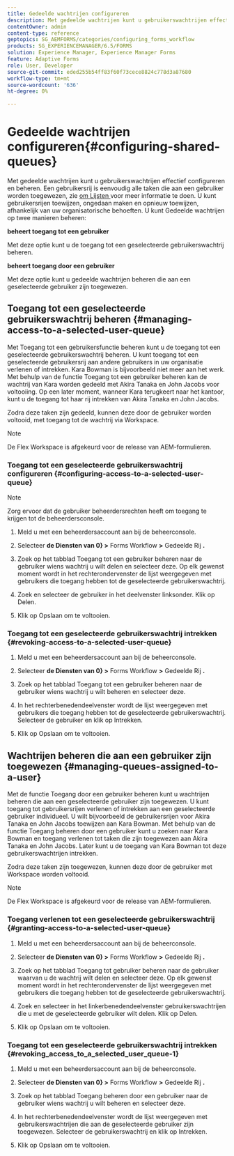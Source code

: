 ```yaml
---
title: Gedeelde wachtrijen configureren
description: Met gedeelde wachtrijen kunt u gebruikerswachtrijen effectief configureren en beheren. Leer hoe te om gedeelde rijen te vormen.
contentOwner: admin
content-type: reference
geptopics: SG_AEMFORMS/categories/configuring_forms_workflow
products: SG_EXPERIENCEMANAGER/6.5/FORMS
solution: Experience Manager, Experience Manager Forms
feature: Adaptive Forms
role: User, Developer
source-git-commit: eded255b54ff83f60f73cece8824c778d3a87680
workflow-type: tm+mt
source-wordcount: '636'
ht-degree: 0%

---
```


# Gedeelde wachtrijen configureren{#configuring-shared-queues}

Met gedeelde wachtrijen kunt u gebruikerswachtrijen effectief configureren en beheren. Een gebruikersrij is eenvoudig alle taken die aan een gebruiker worden toegewezen, zie [ om Lijsten ](https://help.adobe.com/en_US/livecycle/11.0/WorkspaceHelp/WS92d06802c76abadb-2b6ab502126beb6ba2f-7ffc.2.html) voor meer informatie te doen. U kunt gebruikersrijen toewijzen, ongedaan maken en opnieuw toewijzen, afhankelijk van uw organisatorische behoeften. U kunt Gedeelde wachtrijen op twee manieren beheren:

**beheert toegang tot een gebruiker**

Met deze optie kunt u de toegang tot een geselecteerde gebruikerswachtrij beheren.

**beheert toegang door een gebruiker**

Met deze optie kunt u gedeelde wachtrijen beheren die aan een geselecteerde gebruiker zijn toegewezen.

## Toegang tot een geselecteerde gebruikerswachtrij beheren {#managing-access-to-a-selected-user-queue}

Met Toegang tot een gebruikersfunctie beheren kunt u de toegang tot een geselecteerde gebruikerswachtrij beheren. U kunt toegang tot een geselecteerde gebruikersrij aan andere gebruikers in uw organisatie verlenen of intrekken. Kara Bowman is bijvoorbeeld niet meer aan het werk. Met behulp van de functie Toegang tot een gebruiker beheren kan de wachtrij van Kara worden gedeeld met Akira Tanaka en John Jacobs voor voltooiing. Op een later moment, wanneer Kara terugkeert naar het kantoor, kunt u de toegang tot haar rij intrekken van Akira Tanaka en John Jacobs.

Zodra deze taken zijn gedeeld, kunnen deze door de gebruiker worden voltooid, met toegang tot de wachtrij via Workspace.

>[!NOTE]
>
>De Flex Workspace is afgekeurd voor de release van AEM-formulieren.

### Toegang tot een geselecteerde gebruikerswachtrij configureren {#configuring-access-to-a-selected-user-queue}

>[!NOTE]
> 
> Zorg ervoor dat de gebruiker beheerdersrechten heeft om toegang te krijgen tot de beheerdersconsole.

1. Meld u met een beheerdersaccount aan bij de beheerconsole.
1. Selecteer **de Diensten van 0} >** Forms Workflow **>** Gedeelde Rij **.**

1. Zoek op het tabblad Toegang tot een gebruiker beheren naar de gebruiker wiens wachtrij u wilt delen en selecteer deze. Op elk gewenst moment wordt in het rechterondervenster de lijst weergegeven met gebruikers die toegang hebben tot de geselecteerde gebruikerswachtrij.
1. Zoek en selecteer de gebruiker in het deelvenster linksonder. Klik op Delen.
1. Klik op Opslaan om te voltooien.

### Toegang tot een geselecteerde gebruikerswachtrij intrekken {#revoking-access-to-a-selected-user-queue}

1. Meld u met een beheerdersaccount aan bij de beheerconsole.
1. Selecteer **de Diensten van 0} >** Forms Workflow **>** Gedeelde Rij **.**

1. Zoek op het tabblad Toegang tot een gebruiker beheren naar de gebruiker wiens wachtrij u wilt beheren en selecteer deze.
1. In het rechterbenedendeelvenster wordt de lijst weergegeven met gebruikers die toegang hebben tot de geselecteerde gebruikerswachtrij. Selecteer de gebruiker en klik op Intrekken.
1. Klik op Opslaan om te voltooien.

## Wachtrijen beheren die aan een gebruiker zijn toegewezen {#managing-queues-assigned-to-a-user}

Met de functie Toegang door een gebruiker beheren kunt u wachtrijen beheren die aan een geselecteerde gebruiker zijn toegewezen. U kunt toegang tot gebruikersrijen verlenen of intrekken aan een geselecteerde gebruiker individueel. U wilt bijvoorbeeld de gebruikersrijen voor Akira Tanaka en John Jacobs toewijzen aan Kara Bowman. Met behulp van de functie Toegang beheren door een gebruiker kunt u zoeken naar Kara Bowman en toegang verlenen tot taken die zijn toegewezen aan Akira Tanaka en John Jacobs. Later kunt u de toegang van Kara Bowman tot deze gebruikerswachtrijen intrekken.

Zodra deze taken zijn toegewezen, kunnen deze door de gebruiker met Workspace worden voltooid.

>[!NOTE]
>
>De Flex Workspace is afgekeurd voor de release van AEM-formulieren.

### Toegang verlenen tot een geselecteerde gebruikerswachtrij {#granting-access-to-a-selected-user-queue}

1. Meld u met een beheerdersaccount aan bij de beheerconsole.
1. Selecteer **de Diensten van 0} >** Forms Workflow **>** Gedeelde Rij **.**

1. Zoek op het tabblad Toegang tot gebruiker beheren naar de gebruiker waarvan u de wachtrij wilt delen en selecteer deze. Op elk gewenst moment wordt in het rechterondervenster de lijst weergegeven met gebruikers die toegang hebben tot de geselecteerde gebruikerswachtrij.
1. Zoek en selecteer in het linkerbenedendeelvenster gebruikerswachtrijen die u met de geselecteerde gebruiker wilt delen. Klik op Delen.
1. Klik op Opslaan om te voltooien.

### Toegang tot een geselecteerde gebruikerswachtrij intrekken {#revoking_access_to_a_selected_user_queue-1}

1. Meld u met een beheerdersaccount aan bij de beheerconsole.
1. Selecteer **de Diensten van 0} >** Forms Workflow **>** Gedeelde Rij **.**

1. Zoek op het tabblad Toegang beheren door een gebruiker naar de gebruiker wiens wachtrij u wilt beheren en selecteer deze.
1. In het rechterbenedendeelvenster wordt de lijst weergegeven met gebruikerswachtrijen die aan de geselecteerde gebruiker zijn toegewezen. Selecteer de gebruikerswachtrij en klik op Intrekken.
1. Klik op Opslaan om te voltooien.
